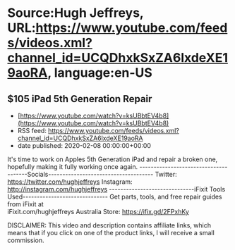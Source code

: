 # Source:Hugh Jeffreys, URL:https://www.youtube.com/feeds/videos.xml?channel_id=UCQDhxkSxZA6lxdeXE19aoRA, language:en-US

## $105 iPad 5th Generation Repair
 - [https://www.youtube.com/watch?v=ksUBbtEV4b8](https://www.youtube.com/watch?v=ksUBbtEV4b8)
 - RSS feed: https://www.youtube.com/feeds/videos.xml?channel_id=UCQDhxkSxZA6lxdeXE19aoRA
 - date published: 2020-02-08 00:00:00+00:00

It's time to work on Apples 5th Generation iPad and repair a broken one, hopefully making it fully working once again.
--------------------------------------Socials-------------------------------------
Twitter: https://twitter.com/hughjeffreys
Instagram: http://instagram.com/hughjeffreys
------------------------------iFixit Tools Used------------------------------
Get parts, tools, and free repair guides from iFixit at  
               iFixit.com/hughjeffreys 
Australia Store: https://ifix.gd/2FPxhKy



DISCLAIMER: This video and description contains affiliate links, which means that if you click on one of the product links, l will receive a small commission.

